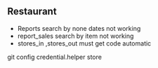## Restaurant

- Reports search by none dates not working
- report_sales search by item not working
- stores_in ,stores_out must get code automatic


git config credential.helper store
